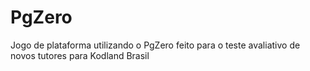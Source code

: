 # PgZero
Jogo de plataforma utilizando o PgZero feito para o teste avaliativo de novos tutores para Kodland Brasil
